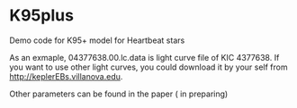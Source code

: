 # K95plus
Demo code for K95+ model for Heartbeat stars

As an exmaple, 04377638.00.lc.data is light curve file of KIC 4377638. 
If you want to use other light curves, you could download it by your self
from http://keplerEBs.villanova.edu. 

Other parameters can be found in the paper ( in preparing)
